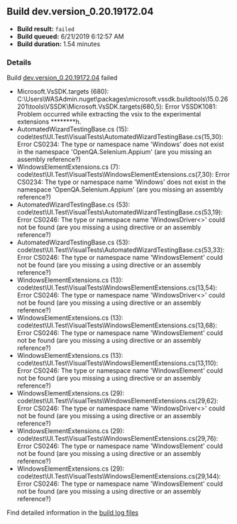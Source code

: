## Build dev.version_0.20.19172.04
- **Build result:** `failed`
- **Build queued:** 6/21/2019 6:12:57 AM
- **Build duration:** 1.54 minutes
### Details
Build [dev.version_0.20.19172.04](https://winappstudio.visualstudio.com/web/build.aspx?pcguid=a4ef43be-68ce-4195-a619-079b4d9834c2&builduri=vstfs%3a%2f%2f%2fBuild%2fBuild%2f28809) failed

+ Microsoft.VsSDK.targets (680): C:\Users\WASAdmin\.nuget\packages\microsoft.vssdk.buildtools\15.0.26201\tools\VSSDK\Microsoft.VsSDK.targets(680,5): Error VSSDK1081: Problem occurred while extracting the vsix to the experimental extensions ********h.
+ AutomatedWizardTestingBase.cs (15): code\test\UI.Test\VisualTests\AutomatedWizardTestingBase.cs(15,30): Error CS0234: The type or namespace name 'Windows' does not exist in the namespace 'OpenQA.Selenium.Appium' (are you missing an assembly reference?)
+ WindowsElementExtensions.cs (7): code\test\UI.Test\VisualTests\WindowsElementExtensions.cs(7,30): Error CS0234: The type or namespace name 'Windows' does not exist in the namespace 'OpenQA.Selenium.Appium' (are you missing an assembly reference?)
+ AutomatedWizardTestingBase.cs (53): code\test\UI.Test\VisualTests\AutomatedWizardTestingBase.cs(53,19): Error CS0246: The type or namespace name 'WindowsDriver<>' could not be found (are you missing a using directive or an assembly reference?)
+ AutomatedWizardTestingBase.cs (53): code\test\UI.Test\VisualTests\AutomatedWizardTestingBase.cs(53,33): Error CS0246: The type or namespace name 'WindowsElement' could not be found (are you missing a using directive or an assembly reference?)
+ WindowsElementExtensions.cs (13): code\test\UI.Test\VisualTests\WindowsElementExtensions.cs(13,54): Error CS0246: The type or namespace name 'WindowsDriver<>' could not be found (are you missing a using directive or an assembly reference?)
+ WindowsElementExtensions.cs (13): code\test\UI.Test\VisualTests\WindowsElementExtensions.cs(13,68): Error CS0246: The type or namespace name 'WindowsElement' could not be found (are you missing a using directive or an assembly reference?)
+ WindowsElementExtensions.cs (13): code\test\UI.Test\VisualTests\WindowsElementExtensions.cs(13,110): Error CS0246: The type or namespace name 'WindowsElement' could not be found (are you missing a using directive or an assembly reference?)
+ WindowsElementExtensions.cs (29): code\test\UI.Test\VisualTests\WindowsElementExtensions.cs(29,62): Error CS0246: The type or namespace name 'WindowsDriver<>' could not be found (are you missing a using directive or an assembly reference?)
+ WindowsElementExtensions.cs (29): code\test\UI.Test\VisualTests\WindowsElementExtensions.cs(29,76): Error CS0246: The type or namespace name 'WindowsElement' could not be found (are you missing a using directive or an assembly reference?)
+ WindowsElementExtensions.cs (29): code\test\UI.Test\VisualTests\WindowsElementExtensions.cs(29,144): Error CS0246: The type or namespace name 'WindowsElement' could not be found (are you missing a using directive or an assembly reference?)

Find detailed information in the [build log files](https://uwpctdiags.blob.core.windows.net/buildlogs/dev.version_0.20.19172.04_logs.zip)
